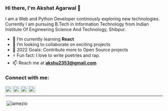 ### Hi there, I'm Akshat Agarwal 👋

I am a Web and Python Developer continously exploring new technologies. Currently I am pursuing B.Tech in Information Technology from Indian Institute Of Engineering Science And Technology, Shibpur.

- 🌱 I’m currently learning **React**
- 👯 I’m looking to collaborate on exciting projects
- 🥅 2022 Goals: Contribute more to Open Source projects
- ⚡ Fun fact: I love to write poetries and rap.
- 📫 Reach me at **akshu2353@gmail.com**

### Connect with me:

[<img align="left" alt="codeSTACKr | YouTube" width="22px" src="https://cdn.jsdelivr.net/npm/simple-icons@v3/icons/youtube.svg" />][youtube]
[<img align="left" alt="codeSTACKr | Twitter" width="22px" src="https://cdn.jsdelivr.net/npm/simple-icons@v3/icons/twitter.svg" />][twitter]
[<img align="left" alt="codeSTACKr | LinkedIn" width="22px" src="https://cdn.jsdelivr.net/npm/simple-icons@v3/icons/linkedin.svg" />][linkedin]
[<img align="left" alt="codeSTACKr | Instagram" width="22px" src="https://cdn.jsdelivr.net/npm/simple-icons@v3/icons/instagram.svg" />][instagram]

<br />

---

<p>&nbsp;<img align="center" src="https://github-readme-stats.vercel.app/api?username=ColabAkshat&show_icons=true&locale=en&theme=midnight-purple" alt="iamezio" /></p>

[twitter]: https://twitter.com/AkshatA82755038
[youtube]: https://www.youtube.com/channel/UC8ueOAfeqzmuZLOPu4vp-uQ
[instagram]: https://www.instagram.com/itsaksht/
[linkedin]: https://www.linkedin.com/in/akshat-agarwal-77a116188/
